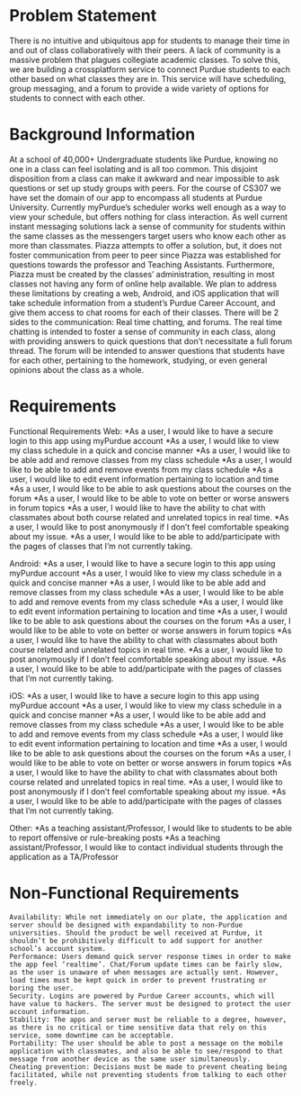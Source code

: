 # Problem Statement

There is no intuitive and ubiquitous app for students to manage their time in and out of class collaboratively with their peers. A lack of community is a massive problem that plagues collegiate academic classes. To solve this, we are building a crossplatform service to connect Purdue students to each other based on what classes they are in. This service will have scheduling, group messaging, and a forum to provide a wide variety of options for students to connect with each other.

# Background Information

At a school of 40,000+ Undergraduate students like Purdue, knowing no one in a class can feel isolating and is all too common. This disjoint disposition from a class can make it awkward and near impossible to ask questions or set up study groups with peers. For the course of CS307 we have set the domain of our app to encompass all students at Purdue University. 
Currently myPurdue’s scheduler works well enough as a way to view your schedule, but offers nothing for class interaction. As well current instant messaging solutions lack a sense of community for students within the same classes as the messengers target users who know each other as more than classmates. Piazza attempts to offer a solution, but, it does not foster communication from peer to peer since Piazza was established for questions towards the professor and Teaching Assistants. Furthermore, Piazza must be created by the classes’ administration, resulting in most classes not having any form of online help available. 
We plan to address these limitations by creating a web, Android, and iOS application that will take schedule information from a student’s Purdue Career Account, and give them access to chat rooms for each of their classes. There will be 2 sides to the communication: Real time chatting, and forums. The real time chatting is intended to foster a sense of community in each class, along with providing answers to quick questions that don’t necessitate a full forum thread. The forum will be intended to answer questions that students have for each other, pertaining to the homework, studying, or even general opinions about the class as a whole.

# Requirements 

Functional Requirements
Web:
*As a user, I would like to have a secure login to this app using myPurdue account
*As a user, I would like to view my class schedule in a quick and concise manner 
*As a user, I would like to be able add and remove classes from my class schedule 
*As a user, I would like to be able to add and remove events from my class schedule
*As a user, I would like to edit event information pertaining to location and time
*As a user, I would like to be able to ask questions about the courses on the forum
*As a user, I would like to be able to vote on better or worse answers in forum topics
*As a user, I would like to have the ability to chat with classmates about both course related and unrelated topics in real time.
*As a user, I would like to post anonymously if I don’t feel comfortable speaking about my issue.
*As a user, I would like to be able to add/participate with the pages of classes that I’m not currently taking.

Android:
*As a user, I would like to have a secure login to this app using myPurdue account
*As a user, I would like to view my class schedule in a quick and concise manner 
*As a user, I would like to be able add and remove classes from my class schedule 
*As a user, I would like to be able to add and remove events from my class schedule
*As a user, I would like to edit event information pertaining to location and time
*As a user, I would like to be able to ask questions about the courses on the forum
*As a user, I would like to be able to vote on better or worse answers in forum topics
*As a user, I would like to have the ability to chat with classmates about both course related and unrelated topics in real time.
*As a user, I would like to post anonymously if I don’t feel comfortable speaking about my issue.
*As a user, I would like to be able to add/participate with the pages of classes that I’m not currently taking.

iOS:
*As a user, I would like to have a secure login to this app using myPurdue account
*As a user, I would like to view my class schedule in a quick and concise manner 
*As a user, I would like to be able add and remove classes from my class schedule 
*As a user, I would like to be able to add and remove events from my class schedule
*As a user, I would like to edit event information pertaining to location and time
*As a user, I would like to be able to ask questions about the courses on the forum
*As a user, I would like to be able to vote on better or worse answers in forum topics
*As a user, I would like to have the ability to chat with classmates about both course related and unrelated topics in real time.
*As a user, I would like to post anonymously if I don’t feel comfortable speaking about my issue.
*As a user, I would like to be able to add/participate with the pages of classes that I’m not currently taking.

Other:
*As a teaching assistant/Professor, I would like to students to be able to report offensive or rule-breaking posts
*As a teaching assistant/Professor, I would like to contact individual students through the application as a TA/Professor




# Non-Functional Requirements

	Availability: While not immediately on our plate, the application and server should be designed with expandability to non-Purdue universities. Should the product be well received at Purdue, it shouldn’t be prohibitively difficult to add support for another school’s account system.
	Performance: Users demand quick server response times in order to make the app feel ‘realtime’. Chat/Forum update times can be fairly slow, as the user is unaware of when messages are actually sent. However, load times must be kept quick in order to prevent frustrating or boring the user.
	Security. Logins are powered by Purdue Career accounts, which will have value to hackers. The server must be designed to protect the user account information. 
	Stability: The apps and server must be reliable to a degree, however, as there is no critical or time sensitive data that rely on this service, some downtime can be acceptable.
	Portability: The user should be able to post a message on the mobile application with classmates, and also be able to see/respond to that message from another device as the same user simultaneously.
	Cheating prevention: Decisions must be made to prevent cheating being facilitated, while not preventing students from talking to each other freely.
